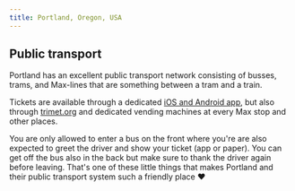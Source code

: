 ```yaml
---
title: Portland, Oregon, USA
---
```


## Public transport

Portland has an excellent public transport network consisting of busses, trams, and Max-lines that are something between a tram and a train.

Tickets are available through a dedicated [iOS and Android app](http://trimet.org/app/index.htm), but also through [trimet.org](http://trimet.org) and dedicated vending machines at every Max stop and other places.

You are only allowed to enter a bus on the front where you're are also expected to greet the driver and show your ticket (app or paper). You can get off the bus also in the back but make sure to thank the driver again before leaving. That's one of these little things that makes Portland and their public transport system such a friendly place ❤️